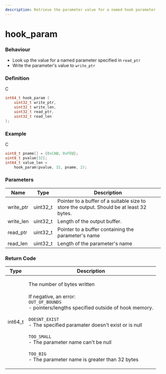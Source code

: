 ```yaml
---
description: Retrieve the parameter value for a named hook parameter
---
```


# hook\_param

### Behaviour

* Look up the value for a named parameter specified in `read_ptr`
* Write the parameter's value to `write_ptr`

### Definition

C

```c
int64_t hook_param (
    uint32_t write_ptr,
    uint32_t write_len,
    uint32_t read_ptr,
    uint32_t read_len
);
```

### Example

C

```c
uint8_t pname[] = {0xCAU, 0xFEU};
uint8_t pvalue[32];
int64_t value_len = 
    hook_param(pvalue, 32, pname, 2);
```

### Parameters

| Name       | Type      | Description                                                                              |
| ---------- | --------- | ---------------------------------------------------------------------------------------- |
| write\_ptr | uint32\_t | Pointer to a buffer of a suitable size to store the output. Should be at least 32 bytes. |
| write\_len | uint32\_t | Length of the output buffer.                                                             |
| read\_ptr  | uint32\_t | Pointer to a buffer containing the parameter's name                                      |
| read\_len  | uint32\_t | Length of the parameter's name                                                           |

### Return Code

| Type     | Description                                                                                                                                                                                                                                                                                                                                                                                    |
| -------- | ---------------------------------------------------------------------------------------------------------------------------------------------------------------------------------------------------------------------------------------------------------------------------------------------------------------------------------------------------------------------------------------------- |
| int64\_t | <p>The number of bytes written<br><br>If negative, an error:<br><code>OUT_OF_BOUNDS</code><br>- pointers/lengths specified outside of hook memory.<br><br><code>DOESNT_EXIST</code><br>- The specified paramater doesn't exist or is null<br><br><code>TOO_SMALL</code><br>- The parameter name can't be null<br><br><code>TOO_BIG</code><br>- The parameter name is greater than 32 bytes</p> |
